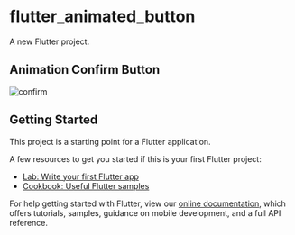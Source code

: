# flutter_animated_button

A new Flutter project.

## Animation Confirm Button
![confirm](https://user-images.githubusercontent.com/75200754/111868893-c5245080-89a6-11eb-9aa0-62f098c25459.gif)

## Getting Started

This project is a starting point for a Flutter application.

A few resources to get you started if this is your first Flutter project:

- [Lab: Write your first Flutter app](https://flutter.dev/docs/get-started/codelab)
- [Cookbook: Useful Flutter samples](https://flutter.dev/docs/cookbook)

For help getting started with Flutter, view our
[online documentation](https://flutter.dev/docs), which offers tutorials,
samples, guidance on mobile development, and a full API reference.
